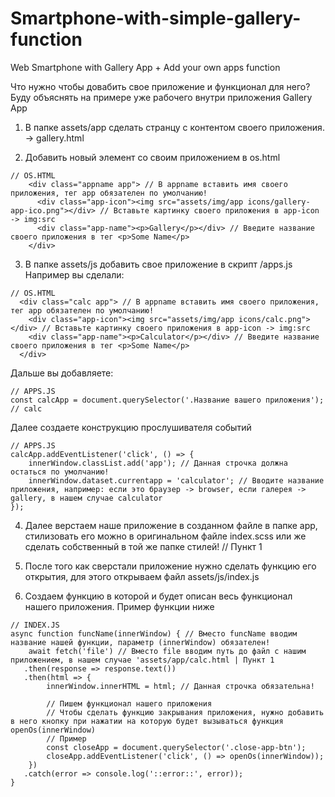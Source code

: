 # Smartphone-with-simple-gallery-function
Web Smartphone with Gallery App + Add your own apps function

Что нужно чтобы довабить свое приложение и функционал для него?
Буду объяснять на примере уже рабочего внутри приложения Gallery App
1. В папке assets/app сделать странцу с контентом своего приложения. -> gallery.html

2. Добавить новый элемент со своим приложением в os.html
```
// OS.HTML
    <div class="appname app"> // В appname вставить имя своего приложения, тег app обязателен по умолчанию!
      <div class="app-icon"><img src="assets/img/app icons/gallery-app-ico.png"></div> // Вставьте картинку своего приложения в app-icon -> img:src
      <div class="app-name"><p>Gallery</p></div> // Введите название своего приложения в тег <p>Some Name</p>
    </div>
```
  
3. В папке assets/js добавить свое приложение в скрипт /apps.js
Например вы сделали:
```
// OS.HTML
  <div class="calc app"> // В appname вставить имя своего приложения, тег app обязателен по умолчанию!
    <div class="app-icon"><img src="assets/img/app icons/calc.png"></div> // Вставьте картинку своего приложения в app-icon -> img:src
    <div class="app-name"><p>Calculator</p></div> // Введите название своего приложения в тег <p>Some Name</p>
  </div>
```
Дальше вы добавляете:
```
// APPS.JS
const calcApp = document.querySelector('.Название вашего приложения'); // calc
```
Далее создаете конструкцию прослушивателя событий
```
// APPS.JS
calcApp.addEventListener('click', () => {
    innerWindow.classList.add('app'); // Данная строчка должна остаться по умолчанию!
    innerWindow.dataset.currentapp = 'calculator'; // Вводите название приложения, например: если это браузер -> browser, если галерея -> gallery, в нашем случае calculator
});
```

4. Далее верстаем наше приложение в созданном файле в папке app, стилизовать его можно в оригинальном файле index.scss или же сделать собственный в той же папке стилей! // Пункт 1
5. После того как сверстали приложение нужно сделать функцию его открытия, для этого открываем файл assets/js/index.js

6. Создаем функцию в которой и будет описан весь функционал нашего приложения. Пример функции ниже
```
// INDEX.JS
async function funcName(innerWindow) { // Вместо funcName вводим название нашей функции, параметр (innerWindow) обязателен!
    await fetch('file') // Вместо file вводим путь до файл с нашим приложением, в нашем случае 'assets/app/calc.html | Пункт 1
   .then(response => response.text())
   .then(html => {
        innerWindow.innerHTML = html; // Данная строчка обязательна!

        // Пишем функционал нашего приложения
        // Чтобы сделать функцию закрывания приложения, нужно добавить в него кнопку при нажатии на которую будет вызываться функция openOs(innerWindow)
        // Пример
        const closeApp = document.querySelector('.close-app-btn');
        closeApp.addEventListener('click', () => openOs(innerWindow));
    })
   .catch(error => console.log('::error::', error));
}
```
